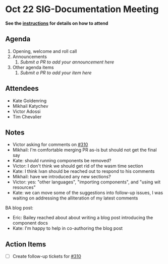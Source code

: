 # Oct 22 SIG-Documentation Meeting

**See the [instructions](../README.md) for details on how to attend**

## Agenda

1. Opening, welcome and roll call
1. Announcements
    1. _Submit a PR to add your announcement here_
1. Other agenda items
    1. _Submit a PR to add your item here_

## Attendees

* Kate Goldenring
* Mikhail Katychev
* Victor Adossi
* Tim Chevalier

## Notes
* Victor asking for comments on [#310][310]
* Mikhail: I'm comfortable merging PR as-is but should not get the final say
* Kate: should running components be removed?
* Victor: I don't think we should get rid of the wasm time section
* Kate: I think Ivan should be reached out to respond to his comments
* Mikhail: have we introduced any new sections?
* Victor: yes: "other languages", "importing components", and "using wit resources"
* Kate: we can move some of the suggestions into follow-up issues, I was waiting on addressing the alliteration of my latest comments

BA blog post:
* Eric: Bailey reached about about writing a blog post introducing the component docs
* Kate: I'm happy to help in co-authoring the blog post

## Action Items

* [ ] Create follow-up tickets for [#310][310]

[310]: https://github.com/bytecodealliance/component-docs/pull/310#issuecomment-3371913407
